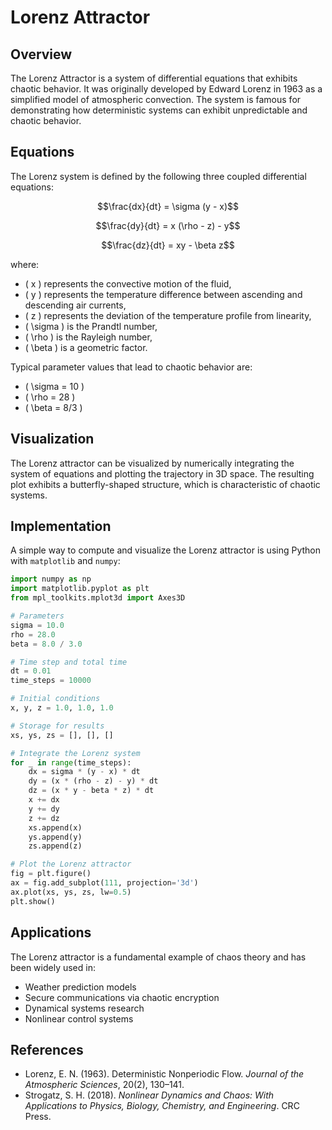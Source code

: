 
# Lorenz Attractor

## Overview
The Lorenz Attractor is a system of differential equations that exhibits chaotic behavior. It was originally developed by Edward Lorenz in 1963 as a simplified model of atmospheric convection. The system is famous for demonstrating how deterministic systems can exhibit unpredictable and chaotic behavior.

## Equations
The Lorenz system is defined by the following three coupled differential equations:

```math
\frac{dx}{dt} = \sigma (y - x)
```
```math
\frac{dy}{dt} = x (\rho - z) - y
```
```math
\frac{dz}{dt} = xy - \beta z
```

where:
- \( x \) represents the convective motion of the fluid,
- \( y \) represents the temperature difference between ascending and descending air currents,
- \( z \) represents the deviation of the temperature profile from linearity,
- \( \sigma \) is the Prandtl number,
- \( \rho \) is the Rayleigh number,
- \( \beta \) is a geometric factor.

Typical parameter values that lead to chaotic behavior are:
- \( \sigma = 10 \)
- \( \rho = 28 \)
- \( \beta = 8/3 \)

## Visualization
The Lorenz attractor can be visualized by numerically integrating the system of equations and plotting the trajectory in 3D space. The resulting plot exhibits a butterfly-shaped structure, which is characteristic of chaotic systems.

## Implementation
A simple way to compute and visualize the Lorenz attractor is using Python with `matplotlib` and `numpy`:

```python
import numpy as np
import matplotlib.pyplot as plt
from mpl_toolkits.mplot3d import Axes3D

# Parameters
sigma = 10.0
rho = 28.0
beta = 8.0 / 3.0

# Time step and total time
dt = 0.01
time_steps = 10000

# Initial conditions
x, y, z = 1.0, 1.0, 1.0

# Storage for results
xs, ys, zs = [], [], []

# Integrate the Lorenz system
for _ in range(time_steps):
    dx = sigma * (y - x) * dt
    dy = (x * (rho - z) - y) * dt
    dz = (x * y - beta * z) * dt
    x += dx
    y += dy
    z += dz
    xs.append(x)
    ys.append(y)
    zs.append(z)

# Plot the Lorenz attractor
fig = plt.figure()
ax = fig.add_subplot(111, projection='3d')
ax.plot(xs, ys, zs, lw=0.5)
plt.show()
```

## Applications
The Lorenz attractor is a fundamental example of chaos theory and has been widely used in:
- Weather prediction models
- Secure communications via chaotic encryption
- Dynamical systems research
- Nonlinear control systems

## References
- Lorenz, E. N. (1963). Deterministic Nonperiodic Flow. *Journal of the Atmospheric Sciences*, 20(2), 130–141.
- Strogatz, S. H. (2018). *Nonlinear Dynamics and Chaos: With Applications to Physics, Biology, Chemistry, and Engineering*. CRC Press.
